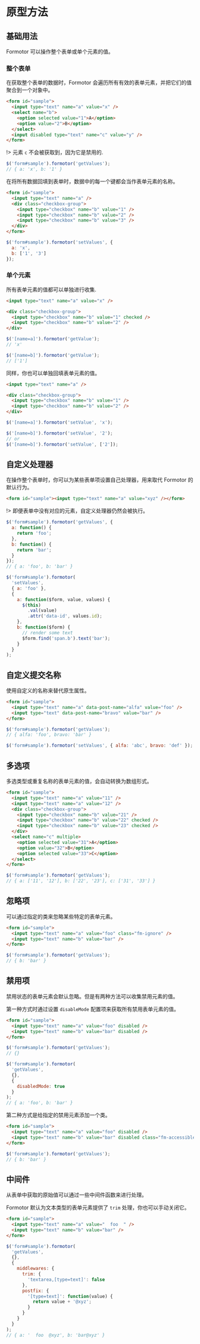 # 原型方法

## 基础用法

Formotor 可以操作整个表单或单个元素的值。

### 整个表单

在获取整个表单的数据时，Formotor 会遍历所有有效的表单元素，并把它们的值聚合到一个对象中。

```html
<form id="sample">
  <input type="text" name="a" value="x" />
  <select name="b">
    <option selected value="1">A</option>
    <option value="2">B</option>
  </select>
  <input disabled type="text" name="c" value="y" />
</form>
```

!> 元素 `c` 不会被获取到，因为它是禁用的.

```javascript
$('form#sample').formotor('getValues');
// { a: 'x', b: '1' }
```

在将所有数据回填到表单时，数据中的每一个键都会当作表单元素的名称。

```html
<form id="sample">
  <input type="text" name="a" />
  <div class="checkbox-group">
    <input type="checkbox" name="b" value="1" />
    <input type="checkbox" name="b" value="2" />
    <input type="checkbox" name="b" value="3" />
  </div>
</form>
```

```javascript
$('form#sample').formotor('setValues', {
  a: 'x',
  b: ['1', '3']
});
```

### 单个元素

所有表单元素的值都可以单独进行收集.

```html
<input type="text" name="a" value="x" />

<div class="checkbox-group">
  <input type="checkbox" name="b" value="1" checked />
  <input type="checkbox" name="b" value="2" />
</div>
```

```javascript
$('[name=a]').formotor('getValue');
// 'x'

$('[name=b]').formotor('getValue');
// ['1']
```

同样，你也可以单独回填表单元素的值。

```html
<input type="text" name="a" />

<div class="checkbox-group">
  <input type="checkbox" name="b" value="1" />
  <input type="checkbox" name="b" value="2" />
</div>
```

```javascript
$('[name=a]').formotor('setValue', 'x');

$('[name=b]').formotor('setValue', '2');
// or
$('[name=b]').formotor('setValue', ['2']);
```

## 自定义处理器

在操作整个表单时，你可以为某些表单项设置自己处理器，用来取代 Formotor 的默认行为。

```html
<form id="sample"><input type="text" name="a" value="xyz" /></form>
```

!> 即便表单中没有对应的元素，自定义处理器仍然会被执行。

```javascript
$('form#sample').formotor('getValues', {
  a: function() {
    return 'foo';
  },
  b: function() {
    return 'bar';
  }
});
// { a: 'foo', b: 'bar' }

$('form#sample').formotor(
  'setValues',
  { a: 'foo' },
  {
    a: function($form, value, values) {
      $(this)
        .val(value)
        .attr('data-id', values.id);
    },
    b: function($form) {
      // render some text
      $form.find('span.b').text('bar');
    }
  }
);
```

## 自定义提交名称

使用自定义的名称来替代原生属性。

```html
<form id="sample">
  <input type="text" name="a" data-post-name="alfa" value="foo" />
  <input type="text" data-post-name="bravo" value="bar" />
</form>
```

```javascript
$('form#sample').formotor('getValues');
// { alfa: 'foo', bravo: 'bar' }

$('form#sample').formotor('setValues', { alfa: 'abc', bravo: 'def' });
```

## 多选项

多选类型或重复名称的表单元素的值，会自动转换为数组形式。

```html
<form id="sample">
  <input type="text" name="a" value="11" />
  <input type="text" name="a" value="12" />
  <div class="checkbox-group">
    <input type="checkbox" name="b" value="21" />
    <input type="checkbox" name="b" value="22" checked />
    <input type="checkbox" name="b" value="23" checked />
  </div>
  <select name="c" multiple>
    <option selected value="31">A</option>
    <option value="32">B</option>
    <option selected value="33">C</option>
  </select>
</form>
```

```javascript
$('form#sample').formotor('getValues');
// { a: ['11', '12'], b: ['22', '23'], c: ['31', '33'] }
```

## 忽略项

可以通过指定的类来忽略某些特定的表单元素。

```html
<form id="sample">
  <input type="text" name="a" value="foo" class="fm-ignore" />
  <input type="text" name="b" value="bar" />
</form>
```

```javascript
$('form#sample').formotor('getValues');
// { b: 'bar' }
```

## 禁用项

禁用状态的表单元素会默认忽略。但是有两种方法可以收集禁用元素的值。

第一种方式时通过设置 `disableMode` 配置项来获取所有禁用表单元素的值。

```html
<form id="sample">
  <input type="text" name="a" value="foo" disabled />
  <input type="text" name="b" value="bar" disabled />
</form>
```

```javascript
$('form#sample').formotor('getValues');
// {}

$('form#sample').formotor(
  'getValues',
  {},
  {
    disabledMode: true
  }
);
// { a: 'foo', b: 'bar' }
```

第二种方式是给指定的禁用元素添加一个类。

```html
<form id="sample">
  <input type="text" name="a" value="foo" disabled />
  <input type="text" name="b" value="bar" disabled class="fm-accessible" />
</form>
```

```javascript
$('form#sample').formotor('getValues');
// { b: 'bar' }
```

## 中间件

从表单中获取的原始值可以通过一些中间件函数来进行处理。

Formotor 默认为文本类型的表单元素提供了 `trim` 处理，你也可以手动关闭它。

```html
<form id="sample">
  <input type="text" name="a" value="  foo  " />
  <input type="text" name="b" value="bar" />
</form>
```

```javascript
$('form#sample').formotor(
  'getValues',
  {},
  {
    middlewares: {
      trim: {
        'textarea,[type=text]': false
      },
      postfix: {
        '[type=text]': function(value) {
          return value + '@xyz';
        }
      }
    }
  }
);
// { a: '  foo  @xyz', b: 'bar@xyz' }
```
